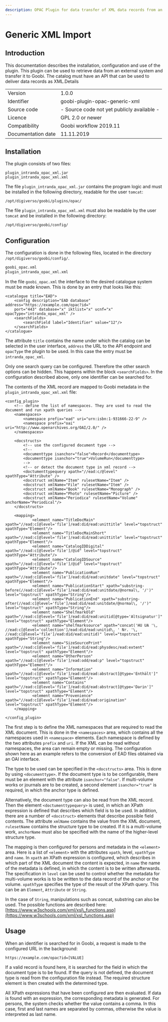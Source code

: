 ```yaml
---
description: OPAC Plugin for data transfer of XML data records from an OPAC
---
```


# Generic XML Import

## Introduction

This documentation describes the installation, configuration and use of the plugin. This plugin can be used to retrieve data from an external system and transfer it to Goobi. The catalog must have an API that can be used to deliver data records as XML.Details

|  |  |
| :--- | :--- |
| Version | 1.0.0 |
| Identifier | goobi-plugin-opac-generic-xml |
| Source code | - Source code not yet publicly available - |
| Licence | GPL 2.0 or newer |
| Compatibility | Goobi workflow 2019.11 |
| Documentation date | 11.11.2019 |

## Installation

The plugin consists of two files:

```text
plugin_intranda_opac_xml.jar
plugin_intranda_opac_xml.xml
```

The file `plugin_intranda_opac_xml.jar` contains the program logic and must be installed in the following directory, readable for the user `tomcat`:

```text
/opt/digiverso/goobi/plugins/opac/
```

The file `plugin_intranda_opac_xml.xml` must also be readable by the user `tomcat` and be installed in the following directory:

```bash
/opt/digiverso/goobi/config/
```

## Configuration

The configuration is done in the following files, located in the directory `/opt/digiverso/goobi/config/`.

```bash
goobi_opac.xml
plugin_intranda_opac_xml.xml
```

In the file `goobi_opac.xml` the interface to the desired catalogue system must be made known. This is done by an entry that looks like this:

```markup
<catalogue title="EAD">
    <config description="EAD database" address="https://example.com/opac?id="
    port="443" database="x" iktlist="x" ucnf="x" opacType="intranda_opac_xml" />
    <searchFields>
        <searchField label="Identifier" value="12"/>
    </searchFields>
</catalogue>
```

The attribute `title` contains the name under which the catalog can be selected in the user interface, `address` the URL to the API endpoint and `opacType` the plugin to be used. In this case the entry must be `intranda_opac_xml`.

Only one search query can be configured. Therefore the other search options can be hidden. This happens within the  block `<searchFields>`. In the configuration described above, only one identifier can be searched for.

The contents of the XML record are mapped to Goobi metadata in the `plugin_intranda_opac_xml.xml` file:

```markup
<config_plugin>
    <!-- define the list of namespaces. They are used to read the document and run xpath queries -->
    <namespaces>
        <namespace prefix="ead" uri="urn:isbn:1-931666-22-9" />
        <namespace prefix="oai" uri="http://www.openarchives.org/OAI/2.0/" />
    </namespaces>

    <docstructs>
        <!-- use the configured document type -->
        <!--
        <documenttype isanchor="false">Record</documenttype>
        <documenttype isanchor="true">VolumeRun</documenttype>
        -->
        <!-- or detect the document type in xml record -->
        <doctumenttypequery xpath="//ead:c/@level"  xpathType="Attribute" />
        <docstruct xmlName="Item" rulesetName="Item" />
        <docstruct xmlName="File" rulesetName="Item" />
        <docstruct xmlName="Book" rulesetName="Monograph" />
        <docstruct xmlName="Photo" rulesetName="Picture" />
        <docstruct xmlName="Periodica" rulesetName="Volume" anchorName="Periodical"/>
    </docstructs>

    <mapping>
            <element name="TitleDocMain" xpath="//ead:c[@level='file']/ead:did/ead:unittitle" level="topstruct" xpathType="Element"/>
            <element name="TitleDocMainShort" xpath="//ead:c[@level='file']/ead:did/ead:unittitle" level="topstruct" xpathType="Element"/>
            <element name="CatalogIDDigital" xpath="//ead:c[@level='file']/@id" level="topstruct" xpathType="Attribute"/>
            <element name="CatalogIDSource" xpath="//ead:c[@level='file']/@id" level="topstruct" xpathType="Attribute"/>
            <element name="PublicationRun" xpath="//ead:c[@level='file']/ead:did/ead:unitdate" level="topstruct" xpathType="Element"/>
            <element name="PublicationStart" xpath="substring-before(//ead:c[@level='file']/ead:did/ead:unitdate/@normal\, '/')" level="topstruct" xpathType="String"/>
            <element name="PublicationEnd" xpath="substring-after(//ead:c[@level='file']/ead:did/ead:unitdate/@normal\, '/')" level="topstruct" xpathType="String"/>
            <element name="ShelfmarkOld" xpath="//ead:c[@level='file']/ead:did/ead:unitid[@type='Altsignatur']" level="topstruct" xpathType="Element"/>
            <element name="shelfmarksource" xpath="concat('HU UA '\, //ead:c[@level='collection']/ead:did/ead:unitid\, ' Nr. '\, //ead:c[@level='file']/ead:did/ead:unitid)" level="topstruct" xpathType="String"/>
            <element name="SizeSourcePrint" xpath="//ead:c[@level='file']/ead:did/ead:physdesc/ead:extent" level="topstruct" xpathType="Element"/>
            <element name="OtherPerson" xpath="//ead:c[@level='file']/ead:odd/ead:p" level="topstruct" xpathType="Element"/>
            <element name="Information" xpath="//ead:c[@level='file']/ead:did/ead:abstract[@type='Enthält']" level="topstruct" xpathType="Element"/>
            <element name="Contains" xpath="//ead:c[@level='file']/ead:did/ead:abstract[@type='Darin']" level="topstruct" xpathType="Element"/>
            <element name="Provenience" xpath="//ead:c[@level='file']/ead:did/ead:origination" level="topstruct" xpathType="Element"/>
    </mapping>

</config_plugin>
```

The first step is to define the XML namespaces that are required to read the XML document. This is done in the `<namespaces>` area, which contains all the namespaces used in `<namespace>` elements. Each namespace is defined by the two attributes `prefix` and `uri`. If the XML can be read without namespaces, the area can remain empty or missing. The configuration shown here as an example refers to the conversion of EAD files obtained via an OAI interface.

The type to be used can be specified in the `<docstructs>` area. This is done by using `<documenttype>`. If the document type is to be configurable, there must be an element with the attribute `isanchor="false"`. If multi-volume works or journals are to be created, a second element `isanchor="true"` is required, in which the anchor type is defined.

Alternatively, the document type can also be read from the XML record. Then the element  `<doctumenttypequery>` is used, in which an XPath expression is defined that describes which field is to be used. In addition, there are a number of `<docstruct>` elements that describe possible field contents. The attribute `xmlName` contains the value from the XML document, `rulesetName` contains the structure type to be created. If it is a multi-volume work, `anchorName` must also be specified with the name of the higher-level structure type.

The mapping is then configured for persons and metadata in the `<element>` area. Here is a list of `<element>` with the attributes `xpath`, level, `xpathType` and `name`. In `xpath` an XPath expression is configured, which describes in which part of the XML document the content is expected, in `name` the name of the metadata is defined, in which the content is to be written afterwards. The specification in `level` can be used to control whether the metadata for multi-volume works is to be written to the data record of the anchor or the volume. `xpathType` specifies the type of the result of the XPath query. This can be an `Element`, `Attribute` or `String`.

In the case of `String`, manipulations such as concat, substring can also be used. The possible functions are described here:[https://www.w3schools.com/xml/xsl\_functions.asp](https://www.w3schools.com/xml/xsl_functions.asp)

## Usage

When an identifier is searched for in Goobi, a request is made to the configured URL in the background:

```text
https://example.com/opac?id=[VALUE]
```

If a valid record is found here, it is searched for the field in which the document type is to be found. If the query is not defined, the document type is read from the configuration file instead. The required structure element is then created with the determined type.

All XPath expressions that have been configured are then evaluated. If data is found with an expression, the corresponding metadata is generated. For persons, the system checks whether the value contains a comma. In this case, first and last names are separated by commas, otherwise the value is interpreted as last name.
